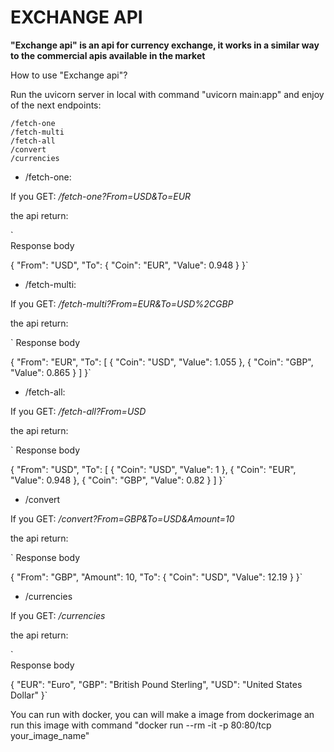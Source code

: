 # EXCHANGE API

**"Exchange api" is an api for currency exchange, it works in a similar way to the commercial apis available in the market**

How to use "Exchange api"?

Run the uvicorn server in local with command "uvicorn main:app" and enjoy of the next endpoints:

``` [python]
/fetch-one
/fetch-multi
/fetch-all
/convert
/currencies
```



* /fetch-one:

If you GET: */fetch-one?From=USD&To=EUR*

the api return:

`	
Response body

{
  "From": "USD",
  "To": {
    "Coin": "EUR",
    "Value": 0.948
  }
}`


* /fetch-multi:

If you GET: */fetch-multi?From=EUR&To=USD%2CGBP*

the api return:

`
Response body

{
  "From": "EUR",
  "To": [
    {
      "Coin": "USD",
      "Value": 1.055
    },
    {
      "Coin": "GBP",
      "Value": 0.865
    }
  ]
}`

* /fetch-all:

If you GET: */fetch-all?From=USD*

the api return:

`
Response body

{
  "From": "USD",
  "To": [
    {
      "Coin": "USD",
      "Value": 1
    },
    {
      "Coin": "EUR",
      "Value": 0.948
    },
    {
      "Coin": "GBP",
      "Value": 0.82
    }
  ]
}`

* /convert

If you GET: */convert?From=GBP&To=USD&Amount=10*

the api return: 

`
Response body

{
  "From": "GBP",
  "Amount": 10,
  "To": {
    "Coin": "USD",
    "Value": 12.19
  }
}`

* /currencies

If you GET: */currencies*

the api return: 

`	
Response body

{
  "EUR": "Euro",
  "GBP": "British Pound Sterling",
  "USD": "United States Dollar"
}`


You can run with docker, you can will make a image from dockerimage an run this image with command "docker run --rm -it  -p 80:80/tcp your_image_name"